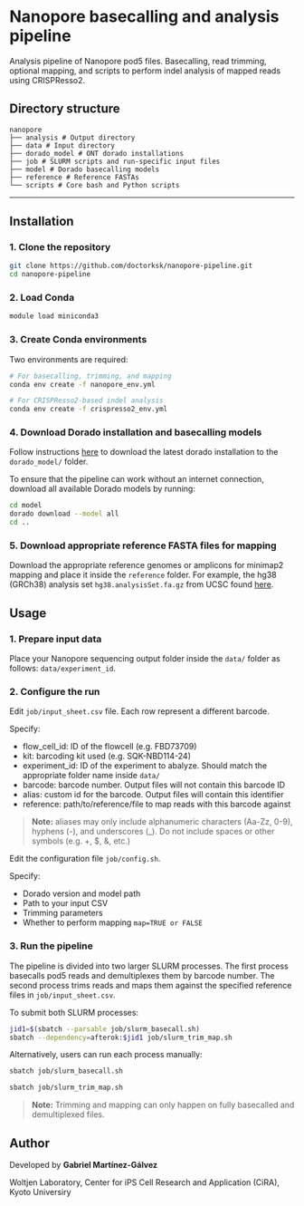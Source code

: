# Nanopore basecalling and analysis pipeline

Analysis pipeline of Nanopore pod5 files. Basecalling, read trimming, optional mapping, and scripts to perform indel analysis of mapped reads using CRISPResso2.

## Directory structure

```
nanopore
├── analysis # Output directory
├── data # Input directory
├── dorado_model # ONT dorado installations
├── job # SLURM scripts and run-specific input files
├── model # Dorado basecalling models
├── reference # Reference FASTAs
└── scripts # Core bash and Python scripts
```
---
## Installation

### 1. Clone the repository
```bash
git clone https://github.com/doctorksk/nanopore-pipeline.git
cd nanopore-pipeline
```
### 2. Load Conda
```bash
module load miniconda3
```
### 3. Create Conda environments
Two environments are required:
```bash
# For basecalling, trimming, and mapping
conda env create -f nanopore_env.yml

# For CRISPResso2-based indel analysis
conda env create -f crispresso2_env.yml
```

### 4. Download Dorado installation and basecalling models

Follow instructions [here](https://github.com/nanoporetech/dorado#installation) to download the latest dorado installation to the `dorado_model/` folder.

To ensure that the pipeline can work without an internet connection, download all available Dorado models by running:

```bash
cd model
dorado download --model all
cd ..
```

### 5. Download appropriate reference FASTA files for mapping

Download the appropriate reference genomes or amplicons for minimap2 mapping and place it inside the `reference` folder. For example, the hg38 (GRCh38) analysis set `hg38.analysisSet.fa.gz` from UCSC found [here](https://hgdownload.soe.ucsc.edu/goldenPath/hg38/bigZips/analysisSet/).

## Usage

### 1. Prepare input data
Place your Nanopore sequencing output folder inside the `data/` folder as follows: `data/experiment_id`.

### 2. Configure the run

Edit `job/input_sheet.csv` file. Each row represent a different barcode.

Specify:
- flow_cell_id: ID of the flowcell (e.g. FBD73709)
- kit: barcoding kit used (e.g. SQK-NBD114-24)
- experiment_id: ID of the experiment to abalyze. Should match the appropriate folder name inside `data/`
- barcode: barcode number. Output files will not contain this barcode ID
- alias: custom id for the barcode. Output files will contain this identifier
- reference: path/to/reference/file to map reads with this barcode against

> **Note:** aliases may only include alphanumeric characters (Aa-Zz, 0-9), hyphens (-), and underscores (_). Do not include spaces or other symbols (e.g. +, $, &, etc.)

Edit the configuration file `job/config.sh`.

Specify:
- Dorado version and model path
- Path to your input CSV
- Trimming parameters
- Whether to perform mapping `map=TRUE or FALSE`

### 3. Run the pipeline

The pipeline is divided into two larger SLURM processes. The first process basecalls pod5 reads and demultiplexes them by barcode number. The second process trims reads and maps them against the specified reference files in `job/input_sheet.csv`.

To submit both SLURM processes:
```bash
jid1=$(sbatch --parsable job/slurm_basecall.sh)
sbatch --dependency=afterok:$jid1 job/slurm_trim_map.sh
```

Alternatively, users can run each process manually:

```bash
sbatch job/slurm_basecall.sh
```

```bash
sbatch job/slurm_trim_map.sh
```

> **Note:** Trimming and mapping can only happen on fully basecalled and demultiplexed files.

## Author

Developed by **Gabriel Martínez-Gálvez**

Woltjen Laboratory, Center for iPS Cell Research and Application (CiRA), Kyoto Universiry